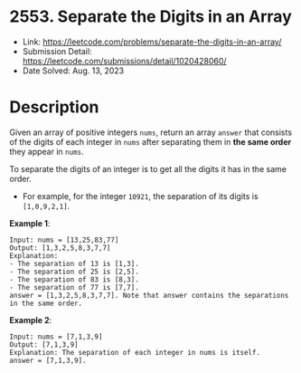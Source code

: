 # 2553. Separate the Digits in an Array

- Link: https://leetcode.com/problems/separate-the-digits-in-an-array/
- Submission Detail: https://leetcode.com/submissions/detail/1020428060/
- Date Solved: Aug. 13, 2023

# Description

Given an array of positive integers `nums`, return an array `answer` that consists of the digits of each integer in `nums` after separating them in **the same order** they appear in `nums`.

To separate the digits of an integer is to get all the digits it has in the same order.

- For example, for the integer `10921`, the separation of its digits is `[1,0,9,2,1]`.

**Example 1**:

```
Input: nums = [13,25,83,77]
Output: [1,3,2,5,8,3,7,7]
Explanation:
- The separation of 13 is [1,3].
- The separation of 25 is [2,5].
- The separation of 83 is [8,3].
- The separation of 77 is [7,7].
answer = [1,3,2,5,8,3,7,7]. Note that answer contains the separations in the same order.
```

**Example 2**:

```
Input: nums = [7,1,3,9]
Output: [7,1,3,9]
Explanation: The separation of each integer in nums is itself.
answer = [7,1,3,9].
```
